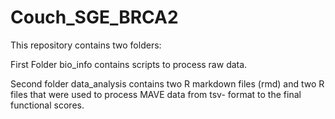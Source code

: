 # Couch_SGE_BRCA2

This repository contains two folders:

First Folder bio_info contains scripts to process raw data.

Second folder data_analysis contains two R markdown files (rmd) and two R files that were used to process MAVE data from tsv- format to the final functional scores.


